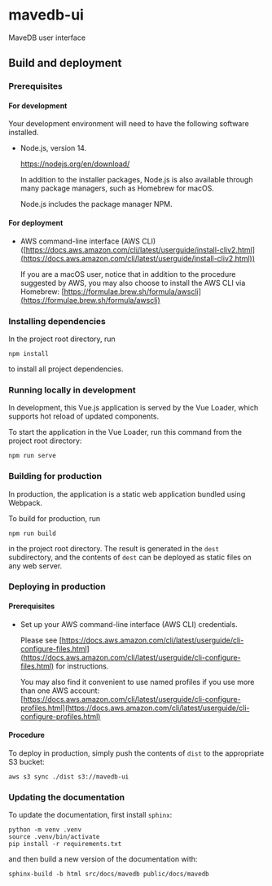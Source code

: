 # mavedb-ui

MaveDB user interface

## Build and deployment

### Prerequisites

#### For development

Your development environment will need to have the following software installed.

- Node.js, version 14.

  https://nodejs.org/en/download/

  In addition to the installer packages, Node.js is also available through many package managers, such as Homebrew for macOS.

  Node.js includes the package manager NPM.

#### For deployment

- AWS command-line interface (AWS CLI) ([https://docs.aws.amazon.com/cli/latest/userguide/install-cliv2.html](https://docs.aws.amazon.com/cli/latest/userguide/install-cliv2.html))

  If you are a macOS user, notice that in addition to the procedure suggested by AWS, you may also choose to install the AWS CLI via Homebrew: [https://formulae.brew.sh/formula/awscli](https://formulae.brew.sh/formula/awscli)

### Installing dependencies

In the project root directory, run

```
npm install
```

to install all project dependencies.

### Running locally in development

In development, this Vue.js application is served by the Vue Loader, which supports hot reload of updated components.

To start the application in the Vue Loader, run this command from the project root directory:

```
npm run serve
```

### Building for production

In production, the application is a static web application bundled using Webpack.

To build for production, run

```
npm run build
```

in the project root directory. The result is generated in the `dest` subdirectory, and the contents of `dest` can be deployed as static files on any web server.

### Deploying in production

#### Prerequisites

- Set up your AWS command-line interface (AWS CLI) credentials.

  Please see [https://docs.aws.amazon.com/cli/latest/userguide/cli-configure-files.html](https://docs.aws.amazon.com/cli/latest/userguide/cli-configure-files.html) for instructions.

  You may also find it convenient to use named profiles if you use more than one AWS account: [https://docs.aws.amazon.com/cli/latest/userguide/cli-configure-profiles.html](https://docs.aws.amazon.com/cli/latest/userguide/cli-configure-profiles.html)

#### Procedure

To deploy in production, simply push the contents of `dist` to the appropriate S3 bucket:

```
aws s3 sync ./dist s3://mavedb-ui
```

### Updating the documentation

To update the documentation, first install `sphinx`:

```
python -m venv .venv
source .venv/bin/activate
pip install -r requirements.txt
```

and then build a new version of the documentation with:

```
sphinx-build -b html src/docs/mavedb public/docs/mavedb
```